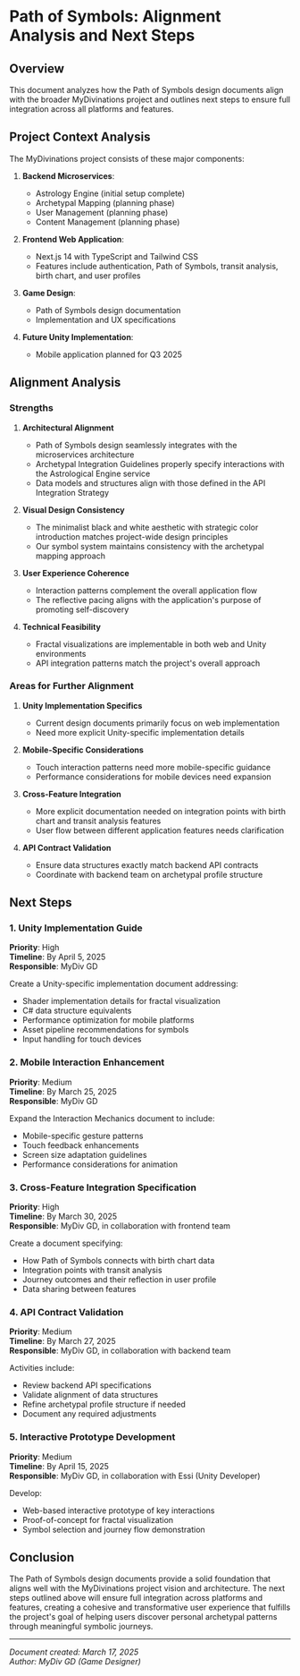 # Path of Symbols: Alignment Analysis and Next Steps

## Overview

This document analyzes how the Path of Symbols design documents align with the broader MyDivinations project and outlines next steps to ensure full integration across all platforms and features.

## Project Context Analysis

The MyDivinations project consists of these major components:

1. **Backend Microservices**: 
   - Astrology Engine (initial setup complete)
   - Archetypal Mapping (planning phase)
   - User Management (planning phase)
   - Content Management (planning phase)

2. **Frontend Web Application**:
   - Next.js 14 with TypeScript and Tailwind CSS
   - Features include authentication, Path of Symbols, transit analysis, birth chart, and user profiles

3. **Game Design**:
   - Path of Symbols design documentation
   - Implementation and UX specifications

4. **Future Unity Implementation**:
   - Mobile application planned for Q3 2025

## Alignment Analysis

### Strengths

1. **Architectural Alignment**
   - Path of Symbols design seamlessly integrates with the microservices architecture
   - Archetypal Integration Guidelines properly specify interactions with the Astrological Engine service
   - Data models and structures align with those defined in the API Integration Strategy

2. **Visual Design Consistency**
   - The minimalist black and white aesthetic with strategic color introduction matches project-wide design principles
   - Our symbol system maintains consistency with the archetypal mapping approach

3. **User Experience Coherence**
   - Interaction patterns complement the overall application flow
   - The reflective pacing aligns with the application's purpose of promoting self-discovery

4. **Technical Feasibility**
   - Fractal visualizations are implementable in both web and Unity environments
   - API integration patterns match the project's overall approach

### Areas for Further Alignment

1. **Unity Implementation Specifics**
   - Current design documents primarily focus on web implementation
   - Need more explicit Unity-specific implementation details

2. **Mobile-Specific Considerations**
   - Touch interaction patterns need more mobile-specific guidance
   - Performance considerations for mobile devices need expansion

3. **Cross-Feature Integration**
   - More explicit documentation needed on integration points with birth chart and transit analysis features
   - User flow between different application features needs clarification

4. **API Contract Validation**
   - Ensure data structures exactly match backend API contracts
   - Coordinate with backend team on archetypal profile structure

## Next Steps

### 1. Unity Implementation Guide

**Priority**: High  
**Timeline**: By April 5, 2025  
**Responsible**: MyDiv GD

Create a Unity-specific implementation document addressing:
- Shader implementation details for fractal visualization
- C# data structure equivalents
- Performance optimization for mobile platforms
- Asset pipeline recommendations for symbols
- Input handling for touch devices

### 2. Mobile Interaction Enhancement

**Priority**: Medium  
**Timeline**: By March 25, 2025  
**Responsible**: MyDiv GD

Expand the Interaction Mechanics document to include:
- Mobile-specific gesture patterns
- Touch feedback enhancements
- Screen size adaptation guidelines
- Performance considerations for animation

### 3. Cross-Feature Integration Specification

**Priority**: High  
**Timeline**: By March 30, 2025  
**Responsible**: MyDiv GD, in collaboration with frontend team

Create a document specifying:
- How Path of Symbols connects with birth chart data
- Integration points with transit analysis
- Journey outcomes and their reflection in user profile
- Data sharing between features

### 4. API Contract Validation

**Priority**: Medium  
**Timeline**: By March 27, 2025  
**Responsible**: MyDiv GD, in collaboration with backend team

Activities include:
- Review backend API specifications
- Validate alignment of data structures
- Refine archetypal profile structure if needed
- Document any required adjustments

### 5. Interactive Prototype Development

**Priority**: Medium  
**Timeline**: By April 15, 2025  
**Responsible**: MyDiv GD, in collaboration with Essi (Unity Developer)

Develop:
- Web-based interactive prototype of key interactions
- Proof-of-concept for fractal visualization
- Symbol selection and journey flow demonstration

## Conclusion

The Path of Symbols design documents provide a solid foundation that aligns well with the MyDivinations project vision and architecture. The next steps outlined above will ensure full integration across platforms and features, creating a cohesive and transformative user experience that fulfills the project's goal of helping users discover personal archetypal patterns through meaningful symbolic journeys.

---

*Document created: March 17, 2025  
Author: MyDiv GD (Game Designer)*